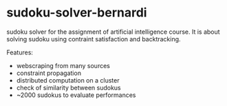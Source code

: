 # sudoku-solver-bernardi
 sudoku solver for the assignment of artificial intelligence course. It is about solving sudoku using contraint satisfaction and backtracking.

Features:

- webscraping from many sources
- constraint propagation
- distributed computation on a cluster
- check of similarity between sudokus
- ~2000 sudokus to evaluate performances